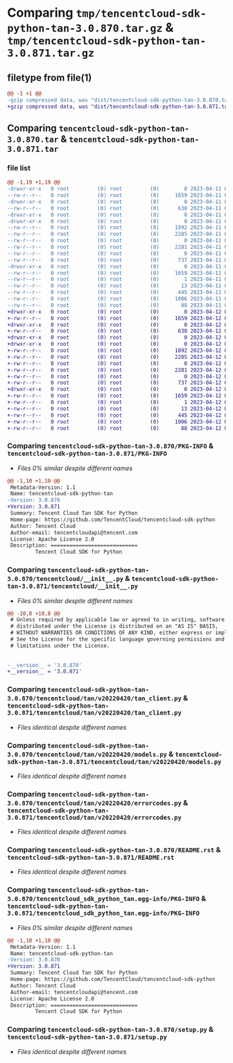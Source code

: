 # Comparing `tmp/tencentcloud-sdk-python-tan-3.0.870.tar.gz` & `tmp/tencentcloud-sdk-python-tan-3.0.871.tar.gz`

## filetype from file(1)

```diff
@@ -1 +1 @@
-gzip compressed data, was "dist/tencentcloud-sdk-python-tan-3.0.870.tar", last modified: Tue Apr 11 03:53:21 2023, max compression
+gzip compressed data, was "dist/tencentcloud-sdk-python-tan-3.0.871.tar", last modified: Wed Apr 12 00:41:00 2023, max compression
```

## Comparing `tencentcloud-sdk-python-tan-3.0.870.tar` & `tencentcloud-sdk-python-tan-3.0.871.tar`

### file list

```diff
@@ -1,19 +1,19 @@
-drwxr-xr-x   0 root         (0) root         (0)        0 2023-04-11 03:53:21.000000 tencentcloud-sdk-python-tan-3.0.870/
--rw-r--r--   0 root         (0) root         (0)     1659 2023-04-11 03:53:21.000000 tencentcloud-sdk-python-tan-3.0.870/PKG-INFO
-drwxr-xr-x   0 root         (0) root         (0)        0 2023-04-11 03:53:21.000000 tencentcloud-sdk-python-tan-3.0.870/tencentcloud/
--rw-r--r--   0 root         (0) root         (0)      630 2023-04-11 03:53:21.000000 tencentcloud-sdk-python-tan-3.0.870/tencentcloud/__init__.py
-drwxr-xr-x   0 root         (0) root         (0)        0 2023-04-11 03:53:21.000000 tencentcloud-sdk-python-tan-3.0.870/tencentcloud/tan/
-drwxr-xr-x   0 root         (0) root         (0)        0 2023-04-11 03:53:21.000000 tencentcloud-sdk-python-tan-3.0.870/tencentcloud/tan/v20220420/
--rw-r--r--   0 root         (0) root         (0)     1892 2023-04-11 03:53:21.000000 tencentcloud-sdk-python-tan-3.0.870/tencentcloud/tan/v20220420/tan_client.py
--rw-r--r--   0 root         (0) root         (0)     2285 2023-04-11 03:53:21.000000 tencentcloud-sdk-python-tan-3.0.870/tencentcloud/tan/v20220420/models.py
--rw-r--r--   0 root         (0) root         (0)        0 2023-04-11 03:53:21.000000 tencentcloud-sdk-python-tan-3.0.870/tencentcloud/tan/v20220420/__init__.py
--rw-r--r--   0 root         (0) root         (0)     2281 2023-04-11 03:53:21.000000 tencentcloud-sdk-python-tan-3.0.870/tencentcloud/tan/v20220420/errorcodes.py
--rw-r--r--   0 root         (0) root         (0)        0 2023-04-11 03:53:21.000000 tencentcloud-sdk-python-tan-3.0.870/tencentcloud/tan/__init__.py
--rw-r--r--   0 root         (0) root         (0)      737 2023-04-11 03:53:21.000000 tencentcloud-sdk-python-tan-3.0.870/README.rst
-drwxr-xr-x   0 root         (0) root         (0)        0 2023-04-11 03:53:21.000000 tencentcloud-sdk-python-tan-3.0.870/tencentcloud_sdk_python_tan.egg-info/
--rw-r--r--   0 root         (0) root         (0)     1659 2023-04-11 03:53:21.000000 tencentcloud-sdk-python-tan-3.0.870/tencentcloud_sdk_python_tan.egg-info/PKG-INFO
--rw-r--r--   0 root         (0) root         (0)        1 2023-04-11 03:53:21.000000 tencentcloud-sdk-python-tan-3.0.870/tencentcloud_sdk_python_tan.egg-info/dependency_links.txt
--rw-r--r--   0 root         (0) root         (0)       13 2023-04-11 03:53:21.000000 tencentcloud-sdk-python-tan-3.0.870/tencentcloud_sdk_python_tan.egg-info/top_level.txt
--rw-r--r--   0 root         (0) root         (0)      445 2023-04-11 03:53:21.000000 tencentcloud-sdk-python-tan-3.0.870/tencentcloud_sdk_python_tan.egg-info/SOURCES.txt
--rw-r--r--   0 root         (0) root         (0)     1006 2023-04-11 03:53:21.000000 tencentcloud-sdk-python-tan-3.0.870/setup.py
--rw-r--r--   0 root         (0) root         (0)       88 2023-04-11 03:53:21.000000 tencentcloud-sdk-python-tan-3.0.870/setup.cfg
+drwxr-xr-x   0 root         (0) root         (0)        0 2023-04-12 00:41:00.000000 tencentcloud-sdk-python-tan-3.0.871/
+-rw-r--r--   0 root         (0) root         (0)     1659 2023-04-12 00:41:00.000000 tencentcloud-sdk-python-tan-3.0.871/PKG-INFO
+drwxr-xr-x   0 root         (0) root         (0)        0 2023-04-12 00:41:00.000000 tencentcloud-sdk-python-tan-3.0.871/tencentcloud/
+-rw-r--r--   0 root         (0) root         (0)      630 2023-04-12 00:41:00.000000 tencentcloud-sdk-python-tan-3.0.871/tencentcloud/__init__.py
+drwxr-xr-x   0 root         (0) root         (0)        0 2023-04-12 00:41:00.000000 tencentcloud-sdk-python-tan-3.0.871/tencentcloud/tan/
+drwxr-xr-x   0 root         (0) root         (0)        0 2023-04-12 00:41:00.000000 tencentcloud-sdk-python-tan-3.0.871/tencentcloud/tan/v20220420/
+-rw-r--r--   0 root         (0) root         (0)     1892 2023-04-12 00:41:00.000000 tencentcloud-sdk-python-tan-3.0.871/tencentcloud/tan/v20220420/tan_client.py
+-rw-r--r--   0 root         (0) root         (0)     2285 2023-04-12 00:41:00.000000 tencentcloud-sdk-python-tan-3.0.871/tencentcloud/tan/v20220420/models.py
+-rw-r--r--   0 root         (0) root         (0)        0 2023-04-12 00:41:00.000000 tencentcloud-sdk-python-tan-3.0.871/tencentcloud/tan/v20220420/__init__.py
+-rw-r--r--   0 root         (0) root         (0)     2281 2023-04-12 00:41:00.000000 tencentcloud-sdk-python-tan-3.0.871/tencentcloud/tan/v20220420/errorcodes.py
+-rw-r--r--   0 root         (0) root         (0)        0 2023-04-12 00:41:00.000000 tencentcloud-sdk-python-tan-3.0.871/tencentcloud/tan/__init__.py
+-rw-r--r--   0 root         (0) root         (0)      737 2023-04-12 00:41:00.000000 tencentcloud-sdk-python-tan-3.0.871/README.rst
+drwxr-xr-x   0 root         (0) root         (0)        0 2023-04-12 00:41:00.000000 tencentcloud-sdk-python-tan-3.0.871/tencentcloud_sdk_python_tan.egg-info/
+-rw-r--r--   0 root         (0) root         (0)     1659 2023-04-12 00:41:00.000000 tencentcloud-sdk-python-tan-3.0.871/tencentcloud_sdk_python_tan.egg-info/PKG-INFO
+-rw-r--r--   0 root         (0) root         (0)        1 2023-04-12 00:41:00.000000 tencentcloud-sdk-python-tan-3.0.871/tencentcloud_sdk_python_tan.egg-info/dependency_links.txt
+-rw-r--r--   0 root         (0) root         (0)       13 2023-04-12 00:41:00.000000 tencentcloud-sdk-python-tan-3.0.871/tencentcloud_sdk_python_tan.egg-info/top_level.txt
+-rw-r--r--   0 root         (0) root         (0)      445 2023-04-12 00:41:00.000000 tencentcloud-sdk-python-tan-3.0.871/tencentcloud_sdk_python_tan.egg-info/SOURCES.txt
+-rw-r--r--   0 root         (0) root         (0)     1006 2023-04-12 00:41:00.000000 tencentcloud-sdk-python-tan-3.0.871/setup.py
+-rw-r--r--   0 root         (0) root         (0)       88 2023-04-12 00:41:00.000000 tencentcloud-sdk-python-tan-3.0.871/setup.cfg
```

### Comparing `tencentcloud-sdk-python-tan-3.0.870/PKG-INFO` & `tencentcloud-sdk-python-tan-3.0.871/PKG-INFO`

 * *Files 0% similar despite different names*

```diff
@@ -1,10 +1,10 @@
 Metadata-Version: 1.1
 Name: tencentcloud-sdk-python-tan
-Version: 3.0.870
+Version: 3.0.871
 Summary: Tencent Cloud Tan SDK for Python
 Home-page: https://github.com/TencentCloud/tencentcloud-sdk-python
 Author: Tencent Cloud
 Author-email: tencentcloudapi@tencent.com
 License: Apache License 2.0
 Description: ============================
         Tencent Cloud SDK for Python
```

### Comparing `tencentcloud-sdk-python-tan-3.0.870/tencentcloud/__init__.py` & `tencentcloud-sdk-python-tan-3.0.871/tencentcloud/__init__.py`

 * *Files 0% similar despite different names*

```diff
@@ -10,8 +10,8 @@
 # Unless required by applicable law or agreed to in writing, software
 # distributed under the License is distributed on an "AS IS" BASIS,
 # WITHOUT WARRANTIES OR CONDITIONS OF ANY KIND, either express or implied.
 # See the License for the specific language governing permissions and
 # limitations under the License.
 
 
-__version__ = '3.0.870'
+__version__ = '3.0.871'
```

### Comparing `tencentcloud-sdk-python-tan-3.0.870/tencentcloud/tan/v20220420/tan_client.py` & `tencentcloud-sdk-python-tan-3.0.871/tencentcloud/tan/v20220420/tan_client.py`

 * *Files identical despite different names*

### Comparing `tencentcloud-sdk-python-tan-3.0.870/tencentcloud/tan/v20220420/models.py` & `tencentcloud-sdk-python-tan-3.0.871/tencentcloud/tan/v20220420/models.py`

 * *Files identical despite different names*

### Comparing `tencentcloud-sdk-python-tan-3.0.870/tencentcloud/tan/v20220420/errorcodes.py` & `tencentcloud-sdk-python-tan-3.0.871/tencentcloud/tan/v20220420/errorcodes.py`

 * *Files identical despite different names*

### Comparing `tencentcloud-sdk-python-tan-3.0.870/README.rst` & `tencentcloud-sdk-python-tan-3.0.871/README.rst`

 * *Files identical despite different names*

### Comparing `tencentcloud-sdk-python-tan-3.0.870/tencentcloud_sdk_python_tan.egg-info/PKG-INFO` & `tencentcloud-sdk-python-tan-3.0.871/tencentcloud_sdk_python_tan.egg-info/PKG-INFO`

 * *Files 0% similar despite different names*

```diff
@@ -1,10 +1,10 @@
 Metadata-Version: 1.1
 Name: tencentcloud-sdk-python-tan
-Version: 3.0.870
+Version: 3.0.871
 Summary: Tencent Cloud Tan SDK for Python
 Home-page: https://github.com/TencentCloud/tencentcloud-sdk-python
 Author: Tencent Cloud
 Author-email: tencentcloudapi@tencent.com
 License: Apache License 2.0
 Description: ============================
         Tencent Cloud SDK for Python
```

### Comparing `tencentcloud-sdk-python-tan-3.0.870/setup.py` & `tencentcloud-sdk-python-tan-3.0.871/setup.py`

 * *Files identical despite different names*

